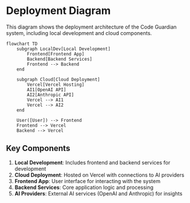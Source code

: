 # Deployment Diagram

This diagram shows the deployment architecture of the Code Guardian system, including local development and cloud components.

```mermaid
flowchart TD
    subgraph LocalDev[Local Development]
        Frontend[Frontend App]
        Backend[Backend Services]
        Frontend --> Backend
    end
    
    subgraph Cloud[Cloud Deployment]
        Vercel[Vercel Hosting]
        AI1[OpenAI API]
        AI2[Anthropic API]
        Vercel --> AI1
        Vercel --> AI2
    end
    
    User([User]) --> Frontend
    Frontend --> Vercel
    Backend --> Vercel
```

## Key Components
1. **Local Development**: Includes frontend and backend services for development
2. **Cloud Deployment**: Hosted on Vercel with connections to AI providers
3. **Frontend App**: User interface for interacting with the system
4. **Backend Services**: Core application logic and processing
5. **AI Providers**: External AI services (OpenAI and Anthropic) for insights